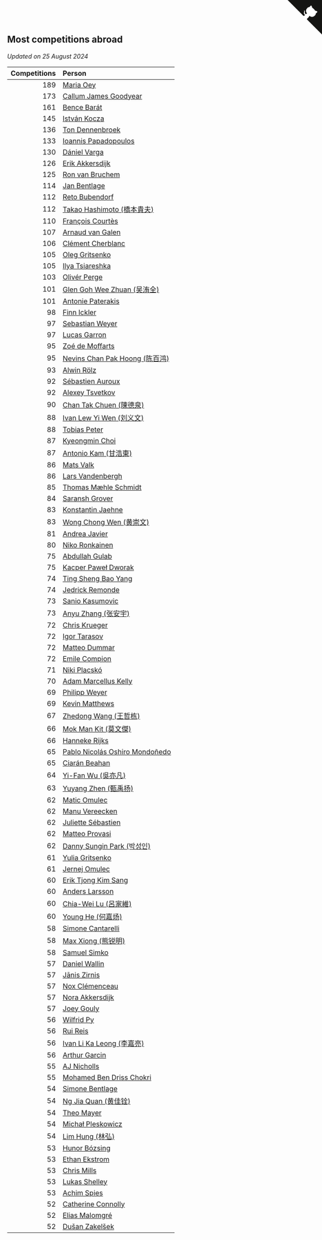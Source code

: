 ## Most competitions abroad

*Updated on 25 August 2024*

| Competitions | Person |
| ---: | :--- |
| 189 | [Maria Oey](https://www.worldcubeassociation.org/persons/2007OEYM01) |
| 173 | [Callum James Goodyear](https://www.worldcubeassociation.org/persons/2012GOOD02) |
| 161 | [Bence Barát](https://www.worldcubeassociation.org/persons/2008BARA01) |
| 145 | [István Kocza](https://www.worldcubeassociation.org/persons/2005KOCZ01) |
| 136 | [Ton Dennenbroek](https://www.worldcubeassociation.org/persons/2003DENN01) |
| 133 | [Ioannis Papadopoulos](https://www.worldcubeassociation.org/persons/2013PAPA01) |
| 130 | [Dániel Varga](https://www.worldcubeassociation.org/persons/2008VARG01) |
| 126 | [Erik Akkersdijk](https://www.worldcubeassociation.org/persons/2005AKKE01) |
| 125 | [Ron van Bruchem](https://www.worldcubeassociation.org/persons/2003BRUC01) |
| 114 | [Jan Bentlage](https://www.worldcubeassociation.org/persons/2010BENT01) |
| 112 | [Reto Bubendorf](https://www.worldcubeassociation.org/persons/2012BUBE01) |
| 112 | [Takao Hashimoto (橋本貴夫)](https://www.worldcubeassociation.org/persons/2007HASH01) |
| 110 | [François Courtès](https://www.worldcubeassociation.org/persons/2008COUR01) |
| 107 | [Arnaud van Galen](https://www.worldcubeassociation.org/persons/2006GALE01) |
| 106 | [Clément Cherblanc](https://www.worldcubeassociation.org/persons/2014CHER05) |
| 105 | [Oleg Gritsenko](https://www.worldcubeassociation.org/persons/2011GRIT01) |
| 105 | [Ilya Tsiareshka](https://www.worldcubeassociation.org/persons/2012TERE01) |
| 103 | [Olivér Perge](https://www.worldcubeassociation.org/persons/2007PERG01) |
| 101 | [Glen Goh Wee Zhuan (吴洧全)](https://www.worldcubeassociation.org/persons/2015ZHUA01) |
| 101 | [Antonie Paterakis](https://www.worldcubeassociation.org/persons/2012PATE01) |
| 98 | [Finn Ickler](https://www.worldcubeassociation.org/persons/2012ICKL01) |
| 97 | [Sebastian Weyer](https://www.worldcubeassociation.org/persons/2010WEYE02) |
| 97 | [Lucas Garron](https://www.worldcubeassociation.org/persons/2006GARR01) |
| 95 | [Zoé de Moffarts](https://www.worldcubeassociation.org/persons/2010MOFF02) |
| 95 | [Nevins Chan Pak Hoong (陈百鸿)](https://www.worldcubeassociation.org/persons/2010CHAN20) |
| 93 | [Alwin Rölz](https://www.worldcubeassociation.org/persons/2016ROLZ01) |
| 92 | [Sébastien Auroux](https://www.worldcubeassociation.org/persons/2008AURO01) |
| 92 | [Alexey Tsvetkov](https://www.worldcubeassociation.org/persons/2017TSVE02) |
| 90 | [Chan Tak Chuen (陳德泉)](https://www.worldcubeassociation.org/persons/2007CHUE01) |
| 88 | [Ivan Lew Yi Wen (刘义文)](https://www.worldcubeassociation.org/persons/2012WENI01) |
| 88 | [Tobias Peter](https://www.worldcubeassociation.org/persons/2014PETE03) |
| 87 | [Kyeongmin Choi](https://www.worldcubeassociation.org/persons/2017CHOI07) |
| 87 | [Antonio Kam (甘浩東)](https://www.worldcubeassociation.org/persons/2017TUNG13) |
| 86 | [Mats Valk](https://www.worldcubeassociation.org/persons/2007VALK01) |
| 86 | [Lars Vandenbergh](https://www.worldcubeassociation.org/persons/2003VAND01) |
| 85 | [Thomas Mæhle Schmidt](https://www.worldcubeassociation.org/persons/2013SCHM02) |
| 84 | [Saransh Grover](https://www.worldcubeassociation.org/persons/2014GROV01) |
| 83 | [Konstantin Jaehne](https://www.worldcubeassociation.org/persons/2015JAEH01) |
| 83 | [Wong Chong Wen (黄崇文)](https://www.worldcubeassociation.org/persons/2014WENW01) |
| 81 | [Andrea Javier](https://www.worldcubeassociation.org/persons/2010JAVI01) |
| 80 | [Niko Ronkainen](https://www.worldcubeassociation.org/persons/2010RONK01) |
| 75 | [Abdullah Gulab](https://www.worldcubeassociation.org/persons/2014GULA02) |
| 75 | [Kacper Paweł Dworak](https://www.worldcubeassociation.org/persons/2020DWOR01) |
| 74 | [Ting Sheng Bao Yang](https://www.worldcubeassociation.org/persons/2008BAOY01) |
| 74 | [Jedrick Remonde](https://www.worldcubeassociation.org/persons/2008REMO01) |
| 73 | [Sanio Kasumovic](https://www.worldcubeassociation.org/persons/2009KASU01) |
| 73 | [Anyu Zhang (张安宇)](https://www.worldcubeassociation.org/persons/2012ZHAN08) |
| 72 | [Chris Krueger](https://www.worldcubeassociation.org/persons/2006KRUE01) |
| 72 | [Igor Tarasov](https://www.worldcubeassociation.org/persons/2016TARA04) |
| 72 | [Matteo Dummar](https://www.worldcubeassociation.org/persons/2017DUMM01) |
| 72 | [Emile Compion](https://www.worldcubeassociation.org/persons/2007COMP01) |
| 71 | [Niki Placskó](https://www.worldcubeassociation.org/persons/2008PLAC01) |
| 70 | [Adam Marcellus Kelly](https://www.worldcubeassociation.org/persons/2016KELL10) |
| 69 | [Philipp Weyer](https://www.worldcubeassociation.org/persons/2010WEYE01) |
| 69 | [Kevin Matthews](https://www.worldcubeassociation.org/persons/2010MATT02) |
| 67 | [Zhedong Wang (王哲栋)](https://www.worldcubeassociation.org/persons/2015WANG83) |
| 66 | [Mok Man Kit (莫文傑)](https://www.worldcubeassociation.org/persons/2009KITM01) |
| 66 | [Hanneke Rijks](https://www.worldcubeassociation.org/persons/2008RIJK01) |
| 65 | [Pablo Nicolás Oshiro Mondoñedo](https://www.worldcubeassociation.org/persons/2010MOND01) |
| 65 | [Ciarán Beahan](https://www.worldcubeassociation.org/persons/2012BEAH01) |
| 64 | [Yi-Fan Wu (吳亦凡)](https://www.worldcubeassociation.org/persons/2010WUIF01) |
| 63 | [Yuyang Zhen (甄禹扬)](https://www.worldcubeassociation.org/persons/2013ZHEN11) |
| 62 | [Matic Omulec](https://www.worldcubeassociation.org/persons/2010OMUL02) |
| 62 | [Manu Vereecken](https://www.worldcubeassociation.org/persons/2010VERE01) |
| 62 | [Juliette Sébastien](https://www.worldcubeassociation.org/persons/2014SEBA01) |
| 62 | [Matteo Provasi](https://www.worldcubeassociation.org/persons/2009PROV01) |
| 62 | [Danny Sungin Park (박성인)](https://www.worldcubeassociation.org/persons/2015PARK13) |
| 61 | [Yulia Gritsenko](https://www.worldcubeassociation.org/persons/2012SIDO01) |
| 61 | [Jernej Omulec](https://www.worldcubeassociation.org/persons/2010OMUL01) |
| 60 | [Erik Tjong Kim Sang](https://www.worldcubeassociation.org/persons/2018SANG01) |
| 60 | [Anders Larsson](https://www.worldcubeassociation.org/persons/2003LARS01) |
| 60 | [Chia-Wei Lu (呂家維)](https://www.worldcubeassociation.org/persons/2007LUCH01) |
| 60 | [Young He (何嘉炀)](https://www.worldcubeassociation.org/persons/2014HEYO01) |
| 58 | [Simone Cantarelli](https://www.worldcubeassociation.org/persons/2012CANT02) |
| 58 | [Max Xiong (熊锐明)](https://www.worldcubeassociation.org/persons/2015XION03) |
| 58 | [Samuel Simko](https://www.worldcubeassociation.org/persons/2016SIMK01) |
| 57 | [Daniel Wallin](https://www.worldcubeassociation.org/persons/2013WALL03) |
| 57 | [Jānis Zirnis](https://www.worldcubeassociation.org/persons/2013ZIRN01) |
| 57 | [Nox Clémenceau](https://www.worldcubeassociation.org/persons/2015CLEM03) |
| 57 | [Nora Akkersdijk](https://www.worldcubeassociation.org/persons/2009CHRI03) |
| 57 | [Joey Gouly](https://www.worldcubeassociation.org/persons/2007GOUL01) |
| 56 | [Wilfrid Py](https://www.worldcubeassociation.org/persons/2016PYWI01) |
| 56 | [Rui Reis](https://www.worldcubeassociation.org/persons/2015REIS02) |
| 56 | [Ivan Li Ka Leong (李嘉亮)](https://www.worldcubeassociation.org/persons/2015LEON02) |
| 56 | [Arthur Garcin](https://www.worldcubeassociation.org/persons/2014GARC27) |
| 55 | [AJ Nicholls](https://www.worldcubeassociation.org/persons/2015NICH04) |
| 55 | [Mohamed Ben Driss Chokri](https://www.worldcubeassociation.org/persons/2015CHOK01) |
| 54 | [Simone Bentlage](https://www.worldcubeassociation.org/persons/2014OHLE01) |
| 54 | [Ng Jia Quan (黄佳铨)](https://www.worldcubeassociation.org/persons/2015QUAN03) |
| 54 | [Theo Mayer](https://www.worldcubeassociation.org/persons/2012MAYE01) |
| 54 | [Michał Pleskowicz](https://www.worldcubeassociation.org/persons/2009PLES01) |
| 54 | [Lim Hung (林弘)](https://www.worldcubeassociation.org/persons/2016HUNG08) |
| 53 | [Hunor Bózsing](https://www.worldcubeassociation.org/persons/2009BOZS01) |
| 53 | [Ethan Ekstrom](https://www.worldcubeassociation.org/persons/2018EKST01) |
| 53 | [Chris Mills](https://www.worldcubeassociation.org/persons/2014MILL04) |
| 53 | [Lukas Shelley](https://www.worldcubeassociation.org/persons/2016SHEL03) |
| 53 | [Achim Spies](https://www.worldcubeassociation.org/persons/2021SPIE01) |
| 52 | [Catherine Connolly](https://www.worldcubeassociation.org/persons/2017CONN04) |
| 52 | [Elias Malomgré](https://www.worldcubeassociation.org/persons/2017MALO02) |
| 52 | [Dušan Zakelšek](https://www.worldcubeassociation.org/persons/2012ZAKE02) |


<a href="https://github.com/jonatanklosko/wca_statistics" class="github-corner" aria-label="View source on Github"><svg width="80" height="80" viewBox="0 0 250 250" style="fill:#151513; color:#fff; position: absolute; top: 0; border: 0; right: 0;" aria-hidden="true"><path d="M0,0 L115,115 L130,115 L142,142 L250,250 L250,0 Z"></path><path d="M128.3,109.0 C113.8,99.7 119.0,89.6 119.0,89.6 C122.0,82.7 120.5,78.6 120.5,78.6 C119.2,72.0 123.4,76.3 123.4,76.3 C127.3,80.9 125.5,87.3 125.5,87.3 C122.9,97.6 130.6,101.9 134.4,103.2" fill="currentColor" style="transform-origin: 130px 106px;" class="octo-arm"></path><path d="M115.0,115.0 C114.9,115.1 118.7,116.5 119.8,115.4 L133.7,101.6 C136.9,99.2 139.9,98.4 142.2,98.6 C133.8,88.0 127.5,74.4 143.8,58.0 C148.5,53.4 154.0,51.2 159.7,51.0 C160.3,49.4 163.2,43.6 171.4,40.1 C171.4,40.1 176.1,42.5 178.8,56.2 C183.1,58.6 187.2,61.8 190.9,65.4 C194.5,69.0 197.7,73.2 200.1,77.6 C213.8,80.2 216.3,84.9 216.3,84.9 C212.7,93.1 206.9,96.0 205.4,96.6 C205.1,102.4 203.0,107.8 198.3,112.5 C181.9,128.9 168.3,122.5 157.7,114.1 C157.9,116.9 156.7,120.9 152.7,124.9 L141.0,136.5 C139.8,137.7 141.6,141.9 141.8,141.8 Z" fill="currentColor" class="octo-body"></path></svg></a><style>.github-corner:hover .octo-arm{animation:octocat-wave 560ms ease-in-out}@keyframes octocat-wave{0%,100%{transform:rotate(0)}20%,60%{transform:rotate(-25deg)}40%,80%{transform:rotate(10deg)}}@media (max-width:500px){.github-corner:hover .octo-arm{animation:none}.github-corner .octo-arm{animation:octocat-wave 560ms ease-in-out}}</style>
